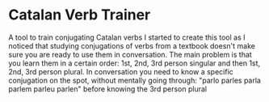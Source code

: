 # Catalan Verb Trainer
A tool to train conjugating Catalan verbs
I started to create this tool as I noticed that studying conjugations of verbs from a textbook doesn't make sure you are ready to use them in conversation.
The main problem is that you learn them in a certain order: 1st, 2nd, 3rd person singular and then 1st, 2nd, 3rd person plural.
In conversation you need to know a specific conjugation on the spot, without mentally going through: "parlo parles parla parlem parleu parlen" before knowing the 3rd person plural


